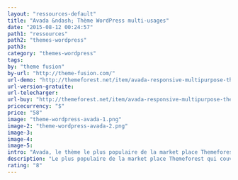 ```yaml
---
layout: "ressources-default"
title: "Avada &ndash; Thème WordPress multi-usages"
date: "2015-08-12 00:24:57"
path1: "ressources"
path2: "themes-wordpress"
path3:
category: "themes-wordpress"
tags:
by: "theme fusion"
by-url: "http://theme-fusion.com/"
url-demo: "http://themeforest.net/item/avada-responsive-multipurpose-theme/full_screen_preview/2833226?ref=carcsn"
url-version-gratuite:
url-telecharger:
url-buy: "http://themeforest.net/item/avada-responsive-multipurpose-theme/2833226?ref=carcsn"
pricecurrency: "$"
price: "58"
image: "theme-wordpress-avada-1.png"
image-2: "theme-wordpress-avada-2.png"
image-3:
image-4:
image-5:
intro: "Avada, le thème le plus populaire de la market place Themeforest. Une quantité d'options incroyables qui vous laissera maître du moindre aspect de votre site Web. Que ce soit pour un hôtel, un ecommerce, un tour opérateur ou un portfolio personnel, ce thème WordPress est la panacée de tout entrepreneur du Web. Tout y est."
description: "Le plus populaire de la market place Themeforest qui couvrira tous vos besoins en terme de développement de site WordPress."
rating: "8"
---
```

